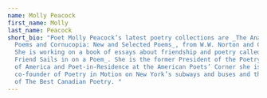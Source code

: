 ```yaml
---
name: Molly Peacock
first_name: Molly
last_name: Peacock
short_bio: "Poet Molly Peacock’s latest poetry collections are _The Analyst:
  Poems and Cornucopia: New and Selected Poems_, from W.W. Norton and Company.
  She is working on a book of essays about friendship and poetry called _A
  Friend Sails in on a Poem_. She is the former President of the Poetry Society
  of America and Poet-in-Residence at the American Poets’ Corner she is the
  co-founder of Poetry in Motion on New York’s subways and buses and the founder
  of The Best Canadian Poetry. "
---
```

